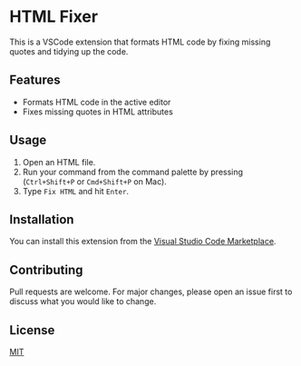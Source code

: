 # HTML Fixer

This is a VSCode extension that formats HTML code by fixing missing quotes and tidying up the code.

## Features

- Formats HTML code in the active editor
- Fixes missing quotes in HTML attributes

## Usage

1. Open an HTML file.
2. Run your command from the command palette by pressing (`Ctrl+Shift+P` or `Cmd+Shift+P` on Mac).
3. Type `Fix HTML` and hit `Enter`.

## Installation

You can install this extension from the [Visual Studio Code Marketplace](<Link to your extension in the marketplace>).

## Contributing

Pull requests are welcome. For major changes, please open an issue first to discuss what you would like to change.

## License

[MIT](https://choosealicense.com/licenses/mit/)
